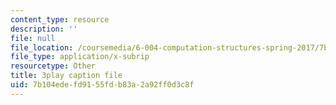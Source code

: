 ```yaml
---
content_type: resource
description: ''
file: null
file_location: /coursemedia/6-004-computation-structures-spring-2017/7b104edefd9155fdb83a2a92ff0d3c8f_yRvgtY49eXE.vtt
file_type: application/x-subrip
resourcetype: Other
title: 3play caption file
uid: 7b104ede-fd91-55fd-b83a-2a92ff0d3c8f
---
```

